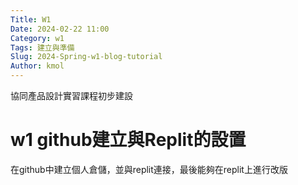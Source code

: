 ```yaml
---
Title: W1
Date: 2024-02-22 11:00
Category: w1
Tags: 建立與準備
Slug: 2024-Spring-w1-blog-tutorial
Author: kmol
---
```


協同產品設計實習課程初步建設

<!-- PELICAN_END_SUMMARY -->

# w1 github建立與Replit的設置
在github中建立個人倉儲，並與replit連接，最後能夠在replit上進行改版
